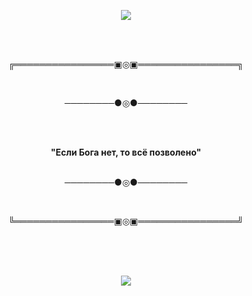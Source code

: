 <p align="center">
    <img src="https://github.com/PavelSmerdiakov/PavelSmerdiakov/assets/157140644/b7bb3c6f-ce62-4a9b-ad9e-0d4bb4acacb1">
</p>   
<br>
<br>
<p align="center">
╔════════════════▣◎▣════════════════╗
</p>
<br>
<p align="center">
   ────────●◎●────────
</p>
<br>
<p align="center">
    <br>
    <strong>"Если Бога нет, то всё позволено"</strong>
    <br>
    </strong>
<br>
<p align="center">
   ────────●◎●────────
</p>
<br>
<p align="center">
   ╚════════════════▣◎▣════════════════╝
</p>
<br>
<br>
<br>
<p align="center">
    <img src="https://github-readme-stats.vercel.app/api?username=PavelSmerdiakov&show_icons=true&theme=radical" >
</p>
                     
<!---
PavelSmerdiakov/PavelSmerdiakov is a ✨ special ✨ repository because its `README.md` (this file) appears on your GitHub profile.
You can click the Preview link to take a look at your changes.
--->

